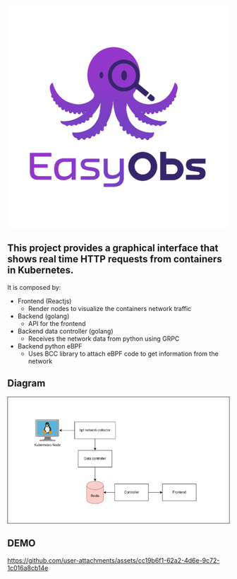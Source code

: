 ![drawing](logo.jpg)

## This project provides a graphical interface that shows real time HTTP requests from containers in Kubernetes.

It is composed by:
- Frontend (Reactjs)
  - Render nodes to visualize the containers network traffic
- Backend (golang)
  - API for the frontend
- Backend data controller (golang)
  - Receives the network data from python using GRPC
- Backend python eBPF
  - Uses BCC library to attach eBPF code to get information from the network

## Diagram

![drawing](diagram.png)

## DEMO
https://github.com/user-attachments/assets/cc19b6f1-62a2-4d6e-9c72-1c016a8cb14e
>
